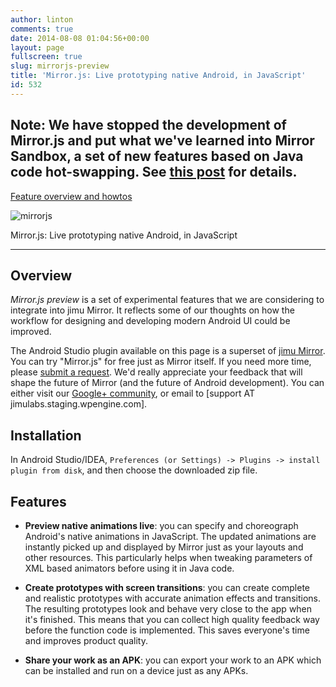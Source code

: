 ```yaml
---
author: linton
comments: true
date: 2014-08-08 01:04:56+00:00
layout: page
fullscreen: true
slug: mirrorjs-preview
title: 'Mirror.js: Live prototyping native Android, in JavaScript'
id: 532
---
```


## Note: We have stopped the development of Mirror.js and put what we've learned into Mirror Sandbox, a set of new features based on Java code hot-swapping. See [this post]({{site.baseurl}}/2015/01/building-android-animations-mirror-sandbox-piecewise/) for details.









[Feature overview and howtos]({{site.baseurl}}/mirror-js-overview/)








![mirrorjs]({{site.baseurl}}/wp-content/uploads/2014/08/mirrorjs.gif)

Mirror.js: Live prototyping native Android, in JavaScript












* * *





## Overview





_Mirror.js preview_ is a set of experimental features that we are considering to integrate into jimu Mirror. It reflects some of our thoughts on how the workflow for designing and developing modern Android UI could be improved. 



The Android Studio plugin available on this page is a superset of [jimu Mirror]({{site.baseurl}}/mirror-downloads). You can try "Mirror.js" for free just as Mirror itself. If you need more time, please [submit a request](https://docs.google.com/forms/d/1z9nfpyWHdS5AnPEm14nyQeI1jcbOzdIx_DyWkjb4rjI/viewform). We'd really appreciate your feedback that will shape the future of Mirror (and the future of Android development). You can either visit our [Google+ community](http://bit.ly/mirror_gplus), or email to [support AT jimulabs.staging.wpengine.com].



## Installation




In Android Studio/IDEA, `Preferences (or Settings) -> Plugins -> install plugin from disk`, and then choose the downloaded zip file.





## Features





  
  * **Preview native animations live**: you can specify and choreograph Android's native animations in JavaScript. The updated animations are instantly picked up and displayed by Mirror just as your layouts and other resources. This particularly helps when tweaking parameters of XML based animators before using it in Java code. 

  
  * **Create prototypes with screen transitions**: you can create complete and realistic prototypes with accurate animation effects and transitions. The resulting prototypes look and behave very close to the app when it's finished. This means that you can collect high quality feedback way before the function code is implemented. This saves everyone's time and improves product quality.

  
  * **Share your work as an APK**: you can export your work to an APK which can be installed and run on a device just as any APKs. 



